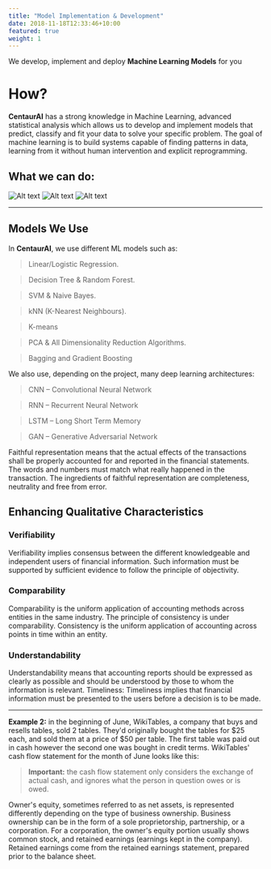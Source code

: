 ```yaml
---
title: "Model Implementation & Development"
date: 2018-11-18T12:33:46+10:00
featured: true
weight: 1
---
```


We develop, implement and deploy **Machine Learning Models** for you


# How?

 **CentaurAI** has a strong knowledge in Machine Learning, advanced statistical analysis which allows us to develop and implement models that predict, classify and fit your data to solve your specific problem.
The goal of machine learning is to build systems capable of finding patterns in data, learning from it without human intervention and explicit reprogramming.

## What we can do:
![Alt text](https://i.imgur.com/edpbDfH.png)
![Alt text](https://i.imgur.com/w1wBvDd.png)
![Alt text](https://i.imgur.com/RV0JRN5.png)

---

## Models We Use

In **CentaurAI**, we use different ML models such as:

> Linear/Logistic Regression.

> Decision Tree & Random Forest.

> SVM & Naive Bayes.

> kNN (K-Nearest Neighbours).

> K-means

> PCA & All Dimensionality Reduction Algorithms.

> Bagging and Gradient Boosting

We also use, depending on the project, many deep learning architectures:

> CNN – Convolutional Neural Network

> RNN – Recurrent Neural Network

> LSTM – Long Short Term Memory

> GAN – Generative Adversarial Network



Faithful representation means that the actual effects of the transactions shall be properly accounted for and reported in the financial statements. The words and numbers must match what really happened in the transaction. The ingredients of faithful representation are completeness, neutrality and free from error.

## Enhancing Qualitative Characteristics

### Verifiability
Verifiability implies consensus between the different knowledgeable and independent users of financial information. Such information must be supported by sufficient evidence to follow the principle of objectivity.

### Comparability
Comparability is the uniform application of accounting methods across entities in the same industry. The principle of consistency is under comparability. Consistency is the uniform application of accounting across points in time within an entity.

### Understandability
Understandability means that accounting reports should be expressed as clearly as possible and should be understood by those to whom the information is relevant.
Timeliness: Timeliness implies that financial information must be presented to the users before a decision is to be made.

---


**Example 2:** in the beginning of June, WikiTables, a company that buys and resells tables, sold 2 tables. They'd originally bought the tables for $25 each, and sold them at a price of $50 per table. The first table was paid out in cash however the second one was bought in credit terms. WikiTables' cash flow statement for the month of June looks like this:

> **Important:** the cash flow statement only considers the exchange of actual cash, and ignores what the person in question owes or is owed.


Owner's equity, sometimes referred to as net assets, is represented differently depending on the type of business ownership. Business ownership can be in the form of a sole proprietorship, partnership, or a corporation. For a corporation, the owner's equity portion usually shows common stock, and retained earnings (earnings kept in the company). Retained earnings come from the retained earnings statement, prepared prior to the balance sheet.
